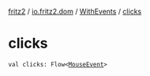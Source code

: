 [fritz2](../../index.md) / [io.fritz2.dom](../index.md) / [WithEvents](index.md) / [clicks](./clicks.md)

# clicks

`val clicks: Flow<`[`MouseEvent`](https://kotlinlang.org/api/latest/jvm/stdlib/org.w3c.dom.events/-mouse-event/index.html)`>`